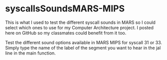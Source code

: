# syscallsSoundsMARS-MIPS
This is what I used to test the different syscall sounds in MARS so I could select which ones to use for my Computer Architecture project.
I posted here on GitHub so my classmates could benefit from it too.

Test the different sound options available in MARS MIPS for syscall 31 or 33. Simply type the name of the label of the segment you want to hear in the jal line in the main function.
